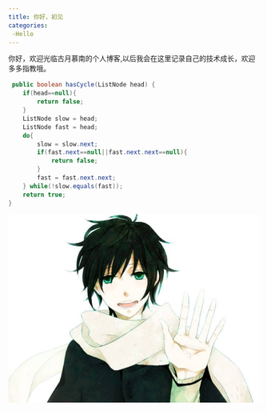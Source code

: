 ```yaml
---
title: 你好，初见
categories:
 -Hello
---
```

你好，欢迎光临古月慕南的个人博客,以后我会在这里记录自己的技术成长，欢迎多多指教哦。
```java
 public boolean hasCycle(ListNode head) {
    if(head==null){
        return false;
    }
    ListNode slow = head;
    ListNode fast = head;
    do{
        slow = slow.next;
        if(fast.next==null||fast.next.next==null){
            return false;
        }
        fast = fast.next.next;
    } while(!slow.equals(fast));
    return true;
}
```
![hi](/assets/images/hi.jpeg "你好")